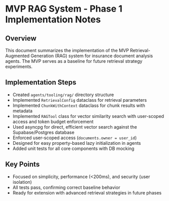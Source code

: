 # MVP RAG System - Phase 1 Implementation Notes

## Overview
This document summarizes the implementation of the MVP Retrieval-Augmented Generation (RAG) system for insurance document analysis agents. The MVP serves as a baseline for future retrieval strategy experiments.

## Implementation Steps
- Created `agents/tooling/rag/` directory structure
- Implemented `RetrievalConfig` dataclass for retrieval parameters
- Implemented `ChunkWithContext` dataclass for chunk results with metadata
- Implemented `RAGTool` class for vector similarity search with user-scoped access and token budget enforcement
- Used asyncpg for direct, efficient vector search against the Supabase/Postgres database
- Enforced user-scoped access (`documents.owner = user_id`)
- Designed for easy property-based lazy initialization in agents
- Added unit tests for all core components with DB mocking

## Key Points
- Focused on simplicity, performance (<200ms), and security (user isolation)
- All tests pass, confirming correct baseline behavior
- Ready for extension with advanced retrieval strategies in future phases 